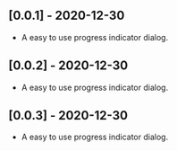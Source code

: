 ## [0.0.1] - 2020-12-30

* A easy to use progress indicator dialog.

## [0.0.2] - 2020-12-30

* A easy to use progress indicator dialog.

## [0.0.3] - 2020-12-30

* A easy to use progress indicator dialog.


